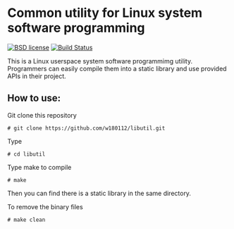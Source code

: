 # Common utility for Linux system software programming

[![BSD license](https://img.shields.io/badge/License-BSD-blue.svg)](https://opensource.org/licenses/BSD-3-Clause)
[![Build Status](https://travis-ci.org/w180112/vRG.svg?branch=master)](https://travis-ci.org/w180112/vRG)

This is a Linux userspace system software programmimg utility. Programmers can easily compile them into a static library and use provided APIs in their project.

## How to use:

Git clone this repository

	# git clone https://github.com/w180112/libutil.git

Type

	# cd libutil

Type make to compile

	# make

Then you can find there is a static library in the same directory.

To remove the binary files

	# make clean
